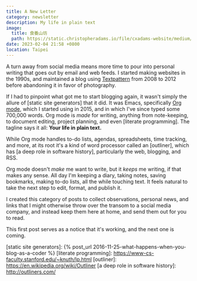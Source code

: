 ```yaml
---
title: A New Letter
category: newsletter
description: My life in plain text
image:
  title: 食養山坊
  path: https://static.christopheradams.io/file/cxadams-website/medium/albums/2022/20221230-1648_Taipei_ShiYang/20221230-1648_Taipei_ShiYang_L1008913-0.jpg
date: 2023-02-04 21:58 +0800
location: Taipei
---
```

A turn away from social media means more time to pour into personal writing that
goes out by email and web feeds. I started making websites in the 1990s, and
maintained a blog using [Textpattern] from 2008 to 2012 before abandoning it in
favor of photography.

If I had to pinpoint what got me to start blogging again, it wasn't simply the
allure of [static site generators] that it did. It was Emacs, specifically [Org
mode], which I started using in 2015, and in which I've since typed some 700,000
words. Org mode is *made* for writing, anything from note-keeping, to document
editing, project planning, and even [literate programming]. The tagline says it
all: **Your life in plain text.**

While Org mode handles to-do lists, agendas, spreadsheets, time tracking, and
more, at its root it's a kind of word processor called an [outliner], which has
[a deep role in software history], particularly the web, blogging, and RSS.

Org mode doesn't *make* me want to write, but it *keeps* me writing, if that
makes any sense. All day I'm keeping a diary, taking notes, saving bookmarks,
making to-do lists, all the while touching text. It feels natural to take the
next step to edit, format, and publish it.

I created this category of posts to collect observations, personal news, and
links that I might otherwise throw over the transom to a social media company,
and instead keep them here at home, and send them out for you to read.

This first post serves as a notice that it's working, and the next one is
coming.

[Textpattern]: https://en.wikipedia.org/wiki/Textpattern
[Org mode]: https://orgmode.org/
[static site generators]: {% post_url 2016-11-25-what-happens-when-you-blog-as-a-coder %}
[literate programming]: https://www-cs-faculty.stanford.edu/~knuth/lp.html
[outliner]: https://en.wikipedia.org/wiki/Outliner
[a deep role in software history]: http://outliners.com/

